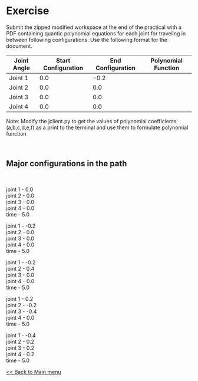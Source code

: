 # Exercise

Submit the zipped modified workspace at the end of the practical with a PDF containing quantic polynomial equations for each joint for traveling in between following configurations. Use the following format for the document. 


Joint Angle | Start Configuration | End Configuration | Polynomial Function
----------- | --------------------| ----------------- | ---
Joint 1     | 0.0                 | -0.2              |
Joint 2     | 0.0                 | 0.0               |
Joint 3     | 0.0                 | 0.0               |
Joint 4     | 0.0                 | 0.0               |


Note: Modify the jclient.py to get the values of polynomial coefficients (a,b,c,d,e,f) as a print to the terminal and use them to formulate polynomial function

<br>

## Major configurations in the path

<br>

joint 1 - 0.0\
joint 2 - 0.0\
joint 3 - 0.0\
joint 4 - 0.0\
time    - 5.0

joint 1 - -0.2\
joint 2 - 0.0\
joint 3 - 0.0\
joint 4 - 0.0\
time    - 5.0

joint 1 - -0.2\
joint 2 - 0.4\
joint 3 - 0.0\
joint 4 - 0.0\
time    - 5.0

joint 1 - 0.2\
joint 2 - -0.2\
joint 3 - -0.4\
joint 4 - 0.0\
time    - 5.0

joint 1 - -0.4\
joint 2 - 0.2\
joint 3 - 0.2\
joint 4 - 0.2\
time    - 5.0

[<< Back to Main menu](../README.md)